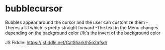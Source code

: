 # bubblecursor
Bubbles appear around the cursor and the user can customize them
  -Theres a UI which is pretty straight forward
  -The text in the Menu changes depending on the background color //It's the invert of the background color
  
  JS Fiddle: https://jsfiddle.net/CatShark/h5o2qfsd/
